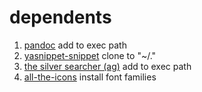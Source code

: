 # dependents #
1. [pandoc](http://www.pandoc.org) add to exec path
2. [yasnippet-snippet](https://github.com/ItsFated/yasnippet-snippets) clone to "~/."
3. [the silver searcher (ag)](https://github.com/ggreer/the_silver_searcher) add to exec path
4. [all-the-icons](https://github.com/domtronn/all-the-icons.el) install font families
